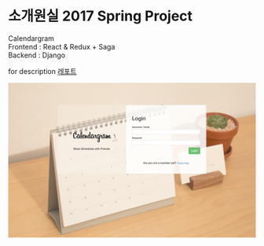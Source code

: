 # 소개원실 2017 Spring Project
Calendargram  
Frontend : React & Redux + Saga  
Backend : Django  

for description [레포트](https://github.com/miroblog/swpp-assn201701/blob/master/Description(docx)/final_report.pdf)

![메인페이지](https://github.com/miroblog/swpp-assn201701/blob/master/Description(docx)/main_page.png)
